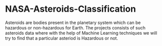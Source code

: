 # NASA-Asteroids-Classification
Asteroids are bodies present in the planetary system which can be hazardous or non-hazardous for Earth. The projects consists of such asteroids data where with the help of Machine Learning techniques we will try to find that a particular asteriod is Hazardous or not.  
